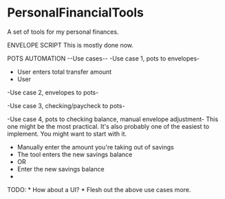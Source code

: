 # PersonalFinancialTools
A set of tools for my personal finances.

ENVELOPE SCRIPT
This is mostly done now.

POTS AUTOMATION
--Use cases--
-Use case 1, pots to envelopes-
* User enters total transfer amount
* User 

-Use case 2, envelopes to pots-

-Use case 3, checking/paycheck to pots-

-Use case 4, pots to checking balance, manual envelope adjustment-
This one might be the most practical. It's also probably one of the easiest to implement. You might want to start with it.
* Manually enter the amount you're taking out of savings
* The tool enters the new savings balance
* OR
* Enter the new savings balance
* 

TODO: 
    * How about a UI? 
    * Flesh out the above use cases more.

